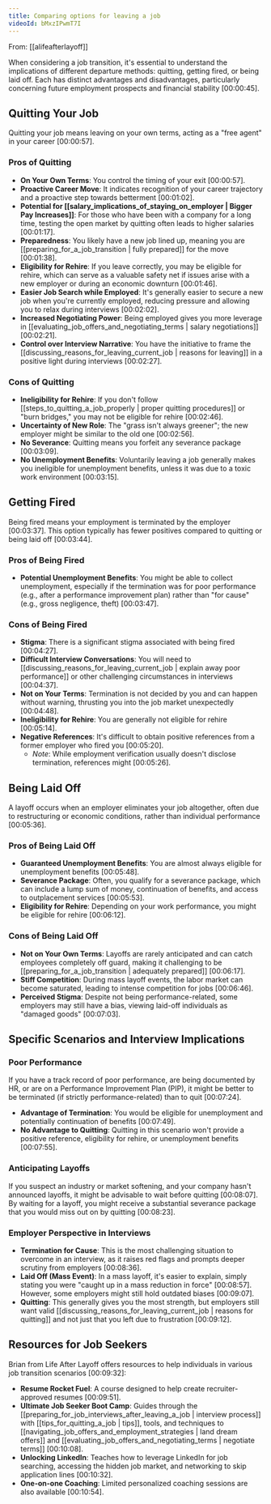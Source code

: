 ```yaml
---
title: Comparing options for leaving a job
videoId: bMxzIPwmT7I
---
```


From: [[alifeafterlayoff]] <br/> 

When considering a job transition, it's essential to understand the implications of different departure methods: quitting, getting fired, or being laid off. Each has distinct advantages and disadvantages, particularly concerning future employment prospects and financial stability <a class="yt-timestamp" data-t="00:00:45">[00:00:45]</a>.

## Quitting Your Job

Quitting your job means leaving on your own terms, acting as a "free agent" in your career <a class="yt-timestamp" data-t="00:00:57">[00:00:57]</a>.

### Pros of Quitting
*   **On Your Own Terms**: You control the timing of your exit <a class="yt-timestamp" data-t="00:00:57">[00:00:57]</a>.
*   **Proactive Career Move**: It indicates recognition of your career trajectory and a proactive step towards betterment <a class="yt-timestamp" data-t="00:01:02">[00:01:02]</a>.
*   **Potential for [[salary_implications_of_staying_on_employer | Bigger Pay Increases]]**: For those who have been with a company for a long time, testing the open market by quitting often leads to higher salaries <a class="yt-timestamp" data-t="00:01:17">[00:01:17]</a>.
*   **Preparedness**: You likely have a new job lined up, meaning you are [[preparing_for_a_job_transition | fully prepared]] for the move <a class="yt-timestamp" data-t="00:01:38">[00:01:38]</a>.
*   **Eligibility for Rehire**: If you leave correctly, you may be eligible for rehire, which can serve as a valuable safety net if issues arise with a new employer or during an economic downturn <a class="yt-timestamp" data-t="00:01:46">[00:01:46]</a>.
*   **Easier Job Search while Employed**: It's generally easier to secure a new job when you're currently employed, reducing pressure and allowing you to relax during interviews <a class="yt-timestamp" data-t="00:02:02">[00:02:02]</a>.
*   **Increased Negotiating Power**: Being employed gives you more leverage in [[evaluating_job_offers_and_negotiating_terms | salary negotiations]] <a class="yt-timestamp" data-t="00:02:21">[00:02:21]</a>.
*   **Control over Interview Narrative**: You have the initiative to frame the [[discussing_reasons_for_leaving_current_job | reasons for leaving]] in a positive light during interviews <a class="yt-timestamp" data-t="00:02:27">[00:02:27]</a>.

### Cons of Quitting
*   **Ineligibility for Rehire**: If you don't follow [[steps_to_quitting_a_job_properly | proper quitting procedures]] or "burn bridges," you may not be eligible for rehire <a class="yt-timestamp" data-t="00:02:46">[00:02:46]</a>.
*   **Uncertainty of New Role**: The "grass isn't always greener"; the new employer might be similar to the old one <a class="yt-timestamp" data-t="00:02:56">[00:02:56]</a>.
*   **No Severance**: Quitting means you forfeit any severance package <a class="yt-timestamp" data-t="00:03:09">[00:03:09]</a>.
*   **No Unemployment Benefits**: Voluntarily leaving a job generally makes you ineligible for unemployment benefits, unless it was due to a toxic work environment <a class="yt-timestamp" data-t="00:03:15">[00:03:15]</a>.

## Getting Fired

Being fired means your employment is terminated by the employer <a class="yt-timestamp" data-t="00:03:37">[00:03:37]</a>. This option typically has fewer positives compared to quitting or being laid off <a class="yt-timestamp" data-t="00:03:44">[00:03:44]</a>.

### Pros of Being Fired
*   **Potential Unemployment Benefits**: You might be able to collect unemployment, especially if the termination was for poor performance (e.g., after a performance improvement plan) rather than "for cause" (e.g., gross negligence, theft) <a class="yt-timestamp" data-t="00:03:47">[00:03:47]</a>.

### Cons of Being Fired
*   **Stigma**: There is a significant stigma associated with being fired <a class="yt-timestamp" data-t="00:04:27">[00:04:27]</a>.
*   **Difficult Interview Conversations**: You will need to [[discussing_reasons_for_leaving_current_job | explain away poor performance]] or other challenging circumstances in interviews <a class="yt-timestamp" data-t="00:04:37">[00:04:37]</a>.
*   **Not on Your Terms**: Termination is not decided by you and can happen without warning, thrusting you into the job market unexpectedly <a class="yt-timestamp" data-t="00:04:48">[00:04:48]</a>.
*   **Ineligibility for Rehire**: You are generally not eligible for rehire <a class="yt-timestamp" data-t="00:05:14">[00:05:14]</a>.
*   **Negative References**: It's difficult to obtain positive references from a former employer who fired you <a class="yt-timestamp" data-t="00:05:20">[00:05:20]</a>.
    *   *Note*: While employment verification usually doesn't disclose termination, references might <a class="yt-timestamp" data-t="00:05:26">[00:05:26]</a>.

## Being Laid Off

A layoff occurs when an employer eliminates your job altogether, often due to restructuring or economic conditions, rather than individual performance <a class="yt-timestamp" data-t="00:05:36">[00:05:36]</a>.

### Pros of Being Laid Off
*   **Guaranteed Unemployment Benefits**: You are almost always eligible for unemployment benefits <a class="yt-timestamp" data-t="00:05:48">[00:05:48]</a>.
*   **Severance Package**: Often, you qualify for a severance package, which can include a lump sum of money, continuation of benefits, and access to outplacement services <a class="yt-timestamp" data-t="00:05:53">[00:05:53]</a>.
*   **Eligibility for Rehire**: Depending on your work performance, you might be eligible for rehire <a class="yt-timestamp" data-t="00:06:12">[00:06:12]</a>.

### Cons of Being Laid Off
*   **Not on Your Own Terms**: Layoffs are rarely anticipated and can catch employees completely off guard, making it challenging to be [[preparing_for_a_job_transition | adequately prepared]] <a class="yt-timestamp" data-t="00:06:17">[00:06:17]</a>.
*   **Stiff Competition**: During mass layoff events, the labor market can become saturated, leading to intense competition for jobs <a class="yt-timestamp" data-t="00:06:46">[00:06:46]</a>.
*   **Perceived Stigma**: Despite not being performance-related, some employers may still have a bias, viewing laid-off individuals as "damaged goods" <a class="yt-timestamp" data-t="00:07:03">[00:07:03]</a>.

## Specific Scenarios and Interview Implications

### Poor Performance
If you have a track record of poor performance, are being documented by HR, or are on a Performance Improvement Plan (PIP), it might be better to be terminated (if strictly performance-related) than to quit <a class="yt-timestamp" data-t="00:07:24">[00:07:24]</a>.
*   **Advantage of Termination**: You would be eligible for unemployment and potentially continuation of benefits <a class="yt-timestamp" data-t="00:07:49">[00:07:49]</a>.
*   **No Advantage to Quitting**: Quitting in this scenario won't provide a positive reference, eligibility for rehire, or unemployment benefits <a class="yt-timestamp" data-t="00:07:55">[00:07:55]</a>.

### Anticipating Layoffs
If you suspect an industry or market softening, and your company hasn't announced layoffs, it might be advisable to wait before quitting <a class="yt-timestamp" data-t="00:08:07">[00:08:07]</a>. By waiting for a layoff, you might receive a substantial severance package that you would miss out on by quitting <a class="yt-timestamp" data-t="00:08:23">[00:08:23]</a>.

### Employer Perspective in Interviews
*   **Termination for Cause**: This is the most challenging situation to overcome in an interview, as it raises red flags and prompts deeper scrutiny from employers <a class="yt-timestamp" data-t="00:08:36">[00:08:36]</a>.
*   **Laid Off (Mass Event)**: In a mass layoff, it's easier to explain, simply stating you were "caught up in a mass reduction in force" <a class="yt-timestamp" data-t="00:08:57">[00:08:57]</a>. However, some employers might still hold outdated biases <a class="yt-timestamp" data-t="00:09:07">[00:09:07]</a>.
*   **Quitting**: This generally gives you the most strength, but employers still want valid [[discussing_reasons_for_leaving_current_job | reasons for quitting]] and not just that you left due to frustration <a class="yt-timestamp" data-t="00:09:12">[00:09:12]</a>.

## Resources for Job Seekers
Brian from Life After Layoff offers resources to help individuals in various job transition scenarios <a class="yt-timestamp" data-t="00:09:32">[00:09:32]</a>:
*   **Resume Rocket Fuel**: A course designed to help create recruiter-approved resumes <a class="yt-timestamp" data-t="00:09:51">[00:09:51]</a>.
*   **Ultimate Job Seeker Boot Camp**: Guides through the [[preparing_for_job_interviews_after_leaving_a_job | interview process]] with [[tips_for_quitting_a_job | tips]], tools, and techniques to [[navigating_job_offers_and_employment_strategies | land dream offers]] and [[evaluating_job_offers_and_negotiating_terms | negotiate terms]] <a class="yt-timestamp" data-t="00:10:08">[00:10:08]</a>.
*   **Unlocking LinkedIn**: Teaches how to leverage LinkedIn for job searching, accessing the hidden job market, and networking to skip application lines <a class="yt-timestamp" data-t="00:10:32">[00:10:32]</a>.
*   **One-on-one Coaching**: Limited personalized coaching sessions are also available <a class="yt-timestamp" data-t="00:10:54">[00:10:54]</a>.